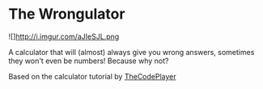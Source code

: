 # The Wrongulator

![]http://i.imgur.com/aJIeSJL.png

A calculator that will (almost) always give you wrong answers, sometimes they won't even be numbers!
Because why not?

Based on the calculator tutorial by <a href="http://thecodeplayer.com/walkthrough/javascript-css3-calculator">TheCodePlayer</a>
